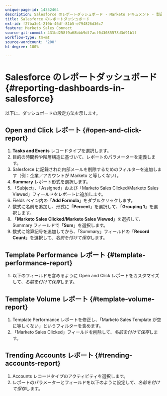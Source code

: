 ```yaml
---
unique-page-id: 14352464
description: Salesforce のレポートダッシュボード - Marketo ドキュメント - 製品ドキュメント
title: Salesforce のレポートダッシュボード
exl-id: f27ba3e1-210b-46df-81b5-e794826d36c7
feature: Marketo Sales Connect
source-git-commit: 431bd258f9a68bbb9df7acf043085578d3d91b1f
workflow-type: tm+mt
source-wordcount: '200'
ht-degree: 100%

---
```


# Salesforce のレポートダッシュボード {#reporting-dashboards-in-salesforce}

以下に、ダッシュボードの設定方法を示します。

## Open and Click レポート {#open-and-click-report}

1. **Tasks and Events** レコードタイプを選択します。
1. 目的の時間枠や階層構造に基づいて、レポートのパラメーターを定義します。
1. Salesforce に記録された内部メールを削除するためのフィルターを追加します（例：企業／アカウントが Marketo と等しくない）。
1. **Summary** レポート形式を選択します。
1. 「Subject」、「Assigned」および「Marketo Sales Clicked/Marketo Sales Viewed」フィールドをレポートに追加します。
1. Fields ペイン内の「**Add Formula**」をダブルクリックします。
1. 数式に名前を追加し、形式に「**Percent**」を選択して、「**Grouping 1**」を選択します。
1. 「**Marketo Sales Clicked/Marketo Sales Viewed**」を選択して、Summary フィールドで「**Sum**」を選択します。
1. 数式に除算記号を追加してから、「Summary」フィールドの「**Record Count**」を選択して、_名前を付けて保存_&#x200B;します。

## Template Performance レポート {#template-performance-report}

1. 以下のフィールドを含めるように Open and Click レポートをカスタマイズして、_名前を付けて保存_&#x200B;します。

## Template Volume レポート {#template-volume-report}

1. Template Performance レポートを修正し、「Marketo Sales Template が空に等しくない」というフィルターを含めます。
1. 「Marketo Sales Clicked」フィールドを削除して、_名前を付けて保存_&#x200B;します。

## Trending Accounts レポート {#trending-accounts-report}

1. Accounts レコードタイプのアクティビティを選択します。
1. レポートのパラメーターとフィールドを以下のように設定して、_名前を付けて保存_&#x200B;します。

